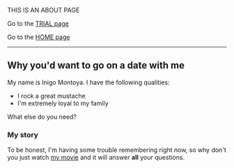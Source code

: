 <!-- Google Tag Manager -->
<script>(function(w,d,s,l,i){w[l]=w[l]||[];w[l].push({'gtm.start':
new Date().getTime(),event:'gtm.js'});var f=d.getElementsByTagName(s)[0],
j=d.createElement(s),dl=l!='dataLayer'?'&l='+l:'';j.async=true;j.src=
'https://www.googletagmanager.com/gtm.js?id='+i+dl;f.parentNode.insertBefore(j,f);
})(window,document,'script','dataLayer','GTM-MSFZV9R');</script>
<!-- End Google Tag Manager -->

THIS IS AN ABOUT PAGE

Go to the [TRIAL page](http://jensrus.com/trial1)

Go to the [HOME page](http://jensrus.com/)

---
Why you'd want to go on a date with me
---

My name is Inigo Montoya. I have the following qualities:

- I rock a great mustache
- I'm extremely loyal to my family

What else do you need?

### My story

To be honest, I'm having some trouble remembering right now, so why don't you just watch [my movie](https://en.wikipedia.org/wiki/The_Princess_Bride_%28film%29) and it will answer **all** your questions.

<!-- Google Tag Manager (noscript) -->
<noscript><iframe src="https://www.googletagmanager.com/ns.html?id=GTM-MSFZV9R"
height="0" width="0" style="display:none;visibility:hidden"></iframe></noscript>
<!-- End Google Tag Manager (noscript) -->
